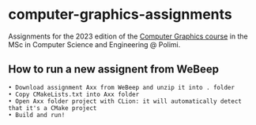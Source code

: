 # computer-graphics-assignments
Assignments for the 2023 edition of the [Computer Graphics 
course](https://www11.ceda.polimi.it/schedaincarico/schedaincarico/controller/scheda_pubblica/SchedaPublic.do?&evn_default=evento&c_classe=789226&polij_device_category=DESKTOP&__pj0=0&__pj1=d5ba826011a30aecef5f9cd5ea045a7d) 
in the MSc in Computer Science and Engineering @ Polimi.

## How to run a new assignent from WeBeep
	• Download assignment Axx from WeBeep and unzip it into . folder
	• Copy CMakeLists.txt into Axx folder
	• Open Axx folder project with CLion: it will automatically detect that it's a CMake project
	• Build and run!
	
